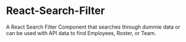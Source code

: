# React-Search-Filter
A React Search Filter Component that searches through dummie data or can be used with API data to find Employees, Roster, or Team.

